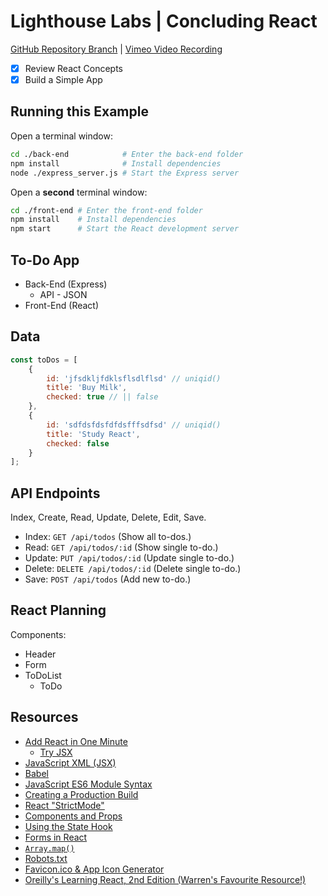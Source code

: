 # Lighthouse Labs | Concluding React

[GitHub Repository Branch](https://github.com/WarrenUhrich/lighthouse-labs-react-review/tree/2023.09.07-web-flex-day-17april2023) | [Vimeo Video Recording](https://vimeo.com/862165937/dd25d8b055?share=copy)

* [X] Review React Concepts
* [X] Build a Simple App

## Running this Example

Open a terminal window:

```BASH
cd ./back-end            # Enter the back-end folder
npm install              # Install dependencies
node ./express_server.js # Start the Express server
```

Open a **second** terminal window:

```BASH
cd ./front-end # Enter the front-end folder
npm install    # Install dependencies
npm start      # Start the React development server
```

## To-Do App

* Back-End (Express)
    * API - JSON
* Front-End (React)

## Data

```js
const toDos = [
    {
        id: 'jfsdkljfdklsflsdlflsd' // uniqid()
        title: 'Buy Milk',
        checked: true // || false
    },
    {
        id: 'sdfdsfdsfdfdsfffsdfsd' // uniqid()
        title: 'Study React',
        checked: false
    }
];
```

## API Endpoints

Index, Create, Read, Update, Delete, Edit, Save.

* Index:  `GET /api/todos` (Show all to-dos.)
* Read:   `GET /api/todos/:id` (Show single to-do.)
* Update: `PUT /api/todos/:id` (Update single to-do.)
* Delete: `DELETE /api/todos/:id` (Delete single to-do.)
* Save:   `POST /api/todos` (Add new to-do.)

## React Planning

Components:
* Header
* Form
* ToDoList
    * ToDo

## Resources

* [Add React in One Minute](https://reactjs.org/docs/add-react-to-a-website.html#add-react-in-one-minute)
  * [Try JSX](https://reactjs.org/docs/add-react-to-a-website.html#optional-try-react-with-jsx)
* [JavaScript XML (JSX)](https://reactjs.org/docs/introducing-jsx.html)
* [Babel](https://babeljs.io/)
* [JavaScript ES6 Module Syntax](https://developer.mozilla.org/en-US/docs/Web/JavaScript/Guide/Modules)
* [Creating a Production Build](https://create-react-app.dev/docs/production-build)
* [React "StrictMode"](https://reactjs.org/docs/strict-mode.html)
* [Components and Props](https://reactjs.org/docs/components-and-props.html)
* [Using the State Hook](https://reactjs.org/docs/hooks-state.html)
* [Forms in React](https://reactjs.org/docs/forms.html)
* [`Array.map()`](https://developer.mozilla.org/en-US/docs/Web/JavaScript/Reference/Global_Objects/Array/map)
* [Robots.txt](https://www.robotstxt.org/robotstxt.html)
* [Favicon.ico & App Icon Generator](https://www.favicon-generator.org/)
* [Oreilly's Learning React, 2nd Edition (Warren's Favourite Resource!)](https://www.oreilly.com/library/view/learning-react-2nd/9781492051718/)
